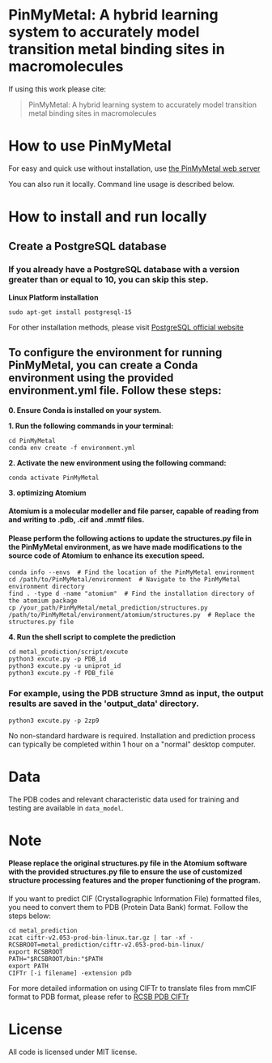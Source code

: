 # PinMyMetal: A hybrid learning system to accurately model transition metal binding sites in macromolecules


If using this work please cite:
>PinMyMetal: A hybrid learning system to accurately model transition metal binding sites in macromolecules

# How to use PinMyMetal 
For easy and quick use without installation, use [the PinMyMetal web server](https://PMM.biocloud.top)

You can also run it locally. Command line usage is described below.

# How to install and run locally


## Create a PostgreSQL database

### If you already have a PostgreSQL database with a version greater than or equal to 10, you can skip this step.

**Linux Platform installation**
```
sudo apt-get install postgresql-15
```
For other installation methods, please visit [PostgreSQL official website](https://www.postgresql.org/)


## To configure the environment for running PinMyMetal, you can create a Conda environment using the provided environment.yml file. Follow these steps:

**0. Ensure Conda is installed on your system.**

**1. Run the following commands in your terminal:** 
```
cd PinMyMetal
conda env create -f environment.yml
```
**2. Activate the new environment using the following command:**
```
conda activate PinMyMetal
```
**3. optimizing Atomium**

#### Atomium is a molecular modeller and file parser, capable of reading from and writing to .pdb, .cif and .mmtf files.
#### Please perform the following actions to update the structures.py file in the PinMyMetal environment, as we have made modifications to the source code of Atomium to enhance its execution speed.

```
conda info --envs  # Find the location of the PinMyMetal environment
cd /path/to/PinMyMetal/environment  # Navigate to the PinMyMetal environment directory
find . -type d -name "atomium"  # Find the installation directory of the atomium package
cp /your_path/PinMyMetal/metal_prediction/structures.py /path/to/PinMyMetal/environment/atomium/structures.py  # Replace the structures.py file
```
**4. Run the shell script to complete the prediction**
```
cd metal_prediction/script/excute
python3 excute.py -p PDB_id 
python3 excute.py -u uniprot_id
python3 excute.py -f PDB_file
```

### For example, using the PDB structure 3mnd as input, the output results are saved in the 'output_data' directory.

`python3 excute.py -p 2zp9`

No non-standard hardware is required.
Installation and prediction process can typically be completed within 1 hour on a "normal" desktop computer.

# Data
The PDB codes and relevant characteristic data used for training and testing are available in `data_model`.

# Note
#### Please replace the original structures.py file in the Atomium software with the provided structures.py file to ensure the use of customized structure processing features and the proper functioning of the program.

If you want to predict CIF (Crystallographic Information File) formatted files, you need to convert them to PDB (Protein Data Bank) format. Follow the steps below:
```
cd metal_prediction
zcat ciftr-v2.053-prod-bin-linux.tar.gz | tar -xf -
RCSBROOT=metal_prediction/ciftr-v2.053-prod-bin-linux/
export RCSBROOT
PATH="$RCSBROOT/bin:"$PATH
export PATH
CIFTr [-i filename] -extension pdb
```
For more detailed information on using CIFTr to translate files from mmCIF format to PDB format, please refer to [RCSB PDB CIFTr](https://sw-tools.rcsb.org/apps/CIFTr/)
# License
All code is licensed under MIT license.

